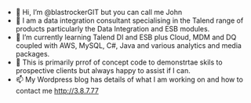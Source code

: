 - 👋 Hi, I’m @blastrockerGIT but you can call me John
- 👀 I am a data integration consultant specialising in the Talend range of  products particularly the Data Integration and ESB modules.
- 🌱 I’m currently learning Talend DI and ESB plus Cloud, MDM and DQ coupled with AWS, MySQL, C#, Java  and various analytics and media packages.
- 💞️ This is primarily prrof of concept code to demonstrtae skils to prospective clients but always happy to assist if I can.
- 📫 My Wordpress blog has details of what I am working on and how to contact me http://3.8.7.77 

<!---
blastrockerGIT/blastrockerGIT is a ✨ special ✨ repository because its `README.md` (this file) appears on your GitHub profile.
You can click the Preview link to take a look at your changes.
--->
